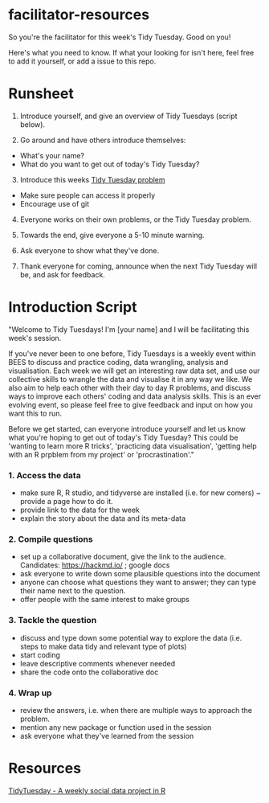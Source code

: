 # facilitator-resources

So you're the facilitator for this week's Tidy Tuesday. Good on you!

Here's what you need to know. If what your looking for isn't here, feel free to add it yourself, or add a issue to this repo.

# Runsheet

1. Introduce yourself, and give an overview of Tidy Tuesdays (script below).

2. Go around and have others introduce themselves:
* What's your name?
* What do you want to get out of today's Tidy Tuesday?
  
3. Introduce this weeks [Tidy Tuesday problem](https://github.com/rfordatascience/tidytuesday)
* Make sure people can access it properly
* Encourage use of git

4. Everyone works on their own problems, or the Tidy Tuesday problem.

5. Towards the end, give everyone a 5-10 minute warning.

6. Ask everyone to show what they've done.

7. Thank everyone for coming, announce when the next Tidy Tuesday will be, and ask for feedback.

# Introduction Script

"Welcome to Tidy Tuesdays! I'm [your name] and I will be facilitating this week's session.

If you've never been to one before, Tidy Tuesdays is a weekly event within BEES to discuss and practice coding, data wrangling, analysis and visualisation. Each week we will get an interesting raw data set, and use our collective skills to wrangle the data and visualise it in any way we like. We also aim to help each other with their day to day R problems, and discuss ways to improve each others' coding and data analysis skills. This is an ever evolving event, so please feel free to give feedback and input on how you want this to run.

Before we get started, can everyone introduce yourself and let us know what you're hoping to get out of today's Tidy Tuesday? This could be 'wanting to learn more R tricks', 'practicing data visualisation', 'getting help with an R prpblem from my project' or 'procrastination'."


### 1. Access the data
  - make sure R, R studio, and tidyverse are installed (i.e. for new comers) ~ provide a page how to do it.
  - provide link to the data for the week
  - explain the story about the data and its meta-data

### 2. Compile questions
 - set up a collaborative document, give the link to the audience. Candidates: https://hackmd.io/ ; google docs
 - ask everyone to write down some plausible questions into the document
 - anyone can choose what questions they want to answer; they can type their name next to the question.
 - offer people with the same interest to make groups  
 
 ### 3. Tackle the question
  - discuss and type down some potential way to explore the data (i.e. steps to make data tidy and relevant type of plots)
  - start coding
  - leave descriptive comments whenever needed
  - share the code onto the collaborative doc
 
 ### 4. Wrap up
  - review the answers, i.e. when there are multiple ways to approach the problem.
  - mention any new package or function used in the session
  - ask everyone what they've learned from the session

# Resources

[TidyTuesday - A weekly social data project in R](https://github.com/rfordatascience/tidytuesday)
